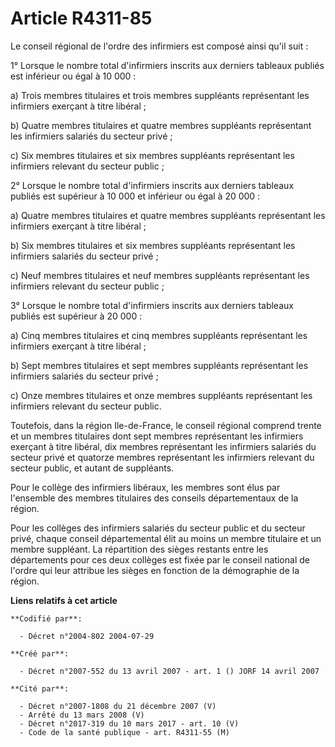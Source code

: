 # Article R4311-85

Le conseil régional de l'ordre des infirmiers est composé ainsi qu'il suit :

1° Lorsque le nombre total d'infirmiers inscrits aux derniers tableaux publiés est inférieur ou égal à 10 000 :

a) Trois membres titulaires et trois membres suppléants représentant les infirmiers exerçant à titre libéral ;

b) Quatre membres titulaires et quatre membres suppléants représentant les infirmiers salariés du secteur privé ;

c) Six membres titulaires et six membres suppléants représentant les infirmiers relevant du secteur public ;

2° Lorsque le nombre total d'infirmiers inscrits aux derniers tableaux publiés est supérieur à 10 000 et inférieur ou égal à
20 000 :

a) Quatre membres titulaires et quatre membres suppléants représentant les infirmiers exerçant à titre libéral ;

b) Six membres titulaires et six membres suppléants représentant les infirmiers salariés du secteur privé ;

c) Neuf membres titulaires et neuf membres suppléants représentant les infirmiers relevant du secteur public ;

3° Lorsque le nombre total d'infirmiers inscrits aux derniers tableaux publiés est supérieur à 20 000 :

a) Cinq membres titulaires et cinq membres suppléants représentant les infirmiers exerçant à titre libéral ;

b) Sept membres titulaires et sept membres suppléants représentant les infirmiers salariés du secteur privé ;

c) Onze membres titulaires et onze membres suppléants représentant les infirmiers relevant du secteur public.

Toutefois, dans la région Ile-de-France, le conseil régional comprend trente et un membres titulaires dont sept membres
représentant les infirmiers exerçant à titre libéral, dix membres représentant les infirmiers salariés du secteur privé et
quatorze membres représentant les infirmiers relevant du secteur public, et autant de suppléants.

Pour le collège des infirmiers libéraux, les membres sont élus par l'ensemble des membres titulaires des conseils
départementaux de la région.

Pour les collèges des infirmiers salariés du secteur public et du secteur privé, chaque conseil départemental élit au moins
un membre titulaire et un membre suppléant. La répartition des sièges restants entre les départements pour ces deux collèges
est fixée par le conseil national de l'ordre qui leur attribue les sièges en fonction de la démographie de la région.

**Liens relatifs à cet article**

	**Codifié par**:

	  - Décret n°2004-802 2004-07-29

	**Créé par**:

	  - Décret n°2007-552 du 13 avril 2007 - art. 1 () JORF 14 avril 2007

	**Cité par**:

	  - Décret n°2007-1808 du 21 décembre 2007 (V)
	  - Arrêté du 13 mars 2008 (V)
	  - Décret n°2017-319 du 10 mars 2017 - art. 10 (V)
	  - Code de la santé publique - art. R4311-55 (M)
